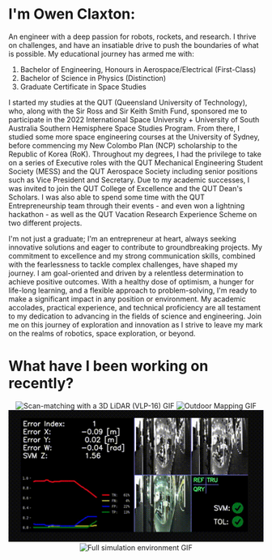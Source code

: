 # I'm Owen Claxton:
An engineer with a deep passion for robots, rockets, and research. I thrive on challenges, and have an insatiable drive to push the boundaries of what is possible. My educational journey has armed me with:
1. Bachelor of Engineering, Honours in Aerospace/Electrical (First-Class)
2. Bachelor of Science in Physics (Distinction)
3. Graduate Certificate in Space Studies

I started my studies at the QUT (Queensland University of Technology), who, along with the Sir Ross and Sir Keith Smith Fund, sponsored me to participate in the 2022 International Space University + University of South Australia Southern Hemisphere Space Studies Program. From there, I studied some more space engineering courses at the University of Sydney, before commencing my New Colombo Plan (NCP) scholarship to the Republic of Korea (RoK). Throughout my degrees, I had the privilege to take on a series of Executive roles with the QUT Mechanical Engineering Student Society (MESS) and the QUT Aerospace Society including senior positions such as Vice President and Secretary. Due to my academic successes, I was invited to join the QUT College of Excellence and the QUT Dean's Scholars. I was also able to spend some time with the QUT Entrepreneurship team through their events - and even won a lightning hackathon - as well as the QUT Vacation Research Experience Scheme on two different projects. 

I'm not just a graduate; I'm an entrepreneur at heart, always seeking innovative solutions and eager to contribute to groundbreaking projects. My commitment to excellence and my strong communication skills, combined with the fearlessness to tackle complex challenges, have shaped my journey. I am goal-oriented and driven by a relentless determination to achieve positive outcomes. With a healthy dose of optimism, a hunger for life-long learning, and a flexible approach to problem-solving, I'm ready to make a significant impact in any position or environment. My academic accolades, practical experience, and technical proficiency are all testament to my dedication to advancing in the fields of science and engineering. Join me on this journey of exploration and innovation as I strive to leave my mark on the realms of robotics, space exploration, or beyond.

# What have I been working on recently?
<p align="center">
  <img src="https://raw.githubusercontent.com/owenclaxton-QUT/owenclaxton-QUT/main/scanmatch_example.gif" alt="Scan-matching with a 3D LiDAR (VLP-16) GIF" />
  <img src="https://raw.githubusercontent.com/owenclaxton-QUT/owenclaxton-QUT/main/outdoor_mapping_example.gif" alt="Outdoor Mapping GIF" />
  <img src="https://raw.githubusercontent.com/owenclaxton-QUT/owenclaxton-QUT/main/VPR_SAD_testing.gif" alt="Visual Place Recognition HMI GIF" />
  <img src="https://raw.githubusercontent.com/owenclaxton-QUT/owenclaxton-QUT/main/Full_Simulation_Environment.gif" alt="Full simulation environment GIF" />
</p>



